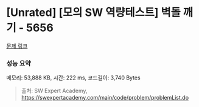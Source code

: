 # [Unrated] [모의 SW 역량테스트] 벽돌 깨기 - 5656 

[문제 링크](https://swexpertacademy.com/main/code/problem/problemDetail.do?contestProbId=AWXRQm6qfL0DFAUo) 

### 성능 요약

메모리: 53,888 KB, 시간: 222 ms, 코드길이: 3,740 Bytes



> 출처: SW Expert Academy, https://swexpertacademy.com/main/code/problem/problemList.do